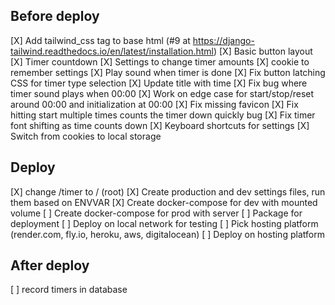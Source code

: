 ## Before deploy
[X] Add tailwind_css tag to base html (#9 at https://django-tailwind.readthedocs.io/en/latest/installation.html)
[X] Basic button layout
[X] Timer countdown
[X] Settings to change timer amounts
[X] cookie to remember settings
[X] Play sound when timer is done
[X] Fix button latching CSS for timer type selection
[X] Update title with time
[X] Fix bug where timer sound plays when 00:00
[X] Work on edge case for start/stop/reset around 00:00 and initialization at 00:00
[X] Fix missing favicon
[X] Fix hitting start multiple times counts the timer down quickly bug
[X] Fix timer font shifting as time counts down
[X] Keyboard shortcuts for settings
[X] Switch from cookies to local storage

## Deploy
[X] change /timer to / (root)
[X] Create production and dev settings files, run them based on ENVVAR
[X] Create docker-compose for dev with mounted volume
[ ] Create docker-compose for prod with server
[ ] Package for deployment
[ ] Deploy on local network for testing
[ ] Pick hosting platform (render.com, fly.io, heroku, aws, digitalocean)
[ ] Deploy on hosting platform

## After deploy
[ ] record timers in database
